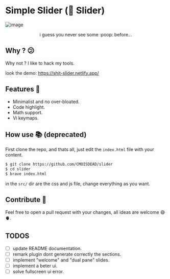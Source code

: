 # Simple Slider (💩 Slider)

![image](https://github.com/CMOISDEAD/slider/assets/51010598/b1342190-7517-4640-a39c-96e58effb060)

<p align="center">i guess you never see some :poop: before...</p>

## Why ? 😕

Why not ? I like to hack my tools.

look the demo: https://shit-slider.netlify.app/

## Features 🍻

- Minimalist and no over-bloated.
- Code highlight.
- Math support.
- Vi keymaps.

## How use 📚 (deprecated)

First clone the repo, and thats all, just edit the `index.html` file with your content.

```bash
$ git clone https://github.com/CMOISDEAD/slider
$ cd slider
$ brave index.html
```

in the `src/` dir are the css and js file, change everything as you want.

## Contribute 🤝

Feel free to open a pull request with your changes, all ideas are welcome 😄 🫀.

## TODOS

- [ ] update README documentation.
- [ ] remark plugin dont generate correctly the sections.
- [ ] implement "welcome" and "dual pane" slides.
- [ ] implement a beter ui.
- [ ] solve fullscreen ui error.
